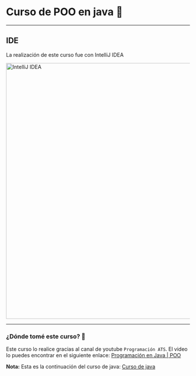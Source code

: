 # Curso de POO en java 🍵

---
## IDE
La realización de este curso fue con IntelliJ IDEA

<img src= "https://github.com/user-attachments/assets/93b512fc-7b63-4e52-93da-83d698ac6483" alt="IntelliJ IDEA" width="700px">


---
### ¿Dónde tomé este curso? 🧐
Este curso lo realice gracias al canal de youtube `Programación ATS`. El video lo puedes encontrar en el siguiente
enlace: <a href="https://www.youtube.com/playlist?list=PLWtYZ2ejMVJkjOuTCzIk61j7XKfpIR74K" target="_blank">
Programación en Java | POO </a>

**Nota:** Esta es la continuación del curso de java: <a href= "https://github.com/Einarr07/curso-java" target="_blank">
Curso de java</a>

